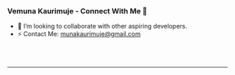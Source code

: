 ### Vemuna Kaurimuje - Connect With Me 👋

- 👯 I’m looking to collaborate with other aspiring developers.
- ⚡ Contact Me: munakaurimuje@gmail.com

<br />
<br />

---


